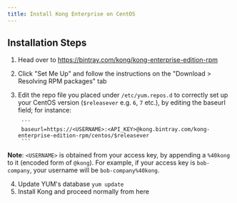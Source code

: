 ```yaml
---
title: Install Kong Enterprise on CentOS
---
```


## Installation Steps

1. Head over to https://bintray.com/kong/kong-enterprise-edition-rpm

2. Click "Set Me Up" and follow the instructions on the "Download > Resolving 
RPM packages" tab

3. Edit the repo file you placed under `/etc/yum.repos.d` to correctly set up your CentOS version (`$releasever` e.g. `6`, `7` etc.), by editing the baseurl field; for instance:

        ```
        baseurl=https://<USERNAME>:<API_KEY>@kong.bintray.com/kong-enterprise-edition-rpm/centos/$releasever
        ```

**Note**: `<USERNAME>` is obtained from your access key, by appending a `%40kong`
to it (encoded form of `@kong`). For example, if your access key is `bob-company`,
your username will be `bob-company%40kong`.

4. Update YUM's database `yum update`
5. Install Kong and proceed normally from here

